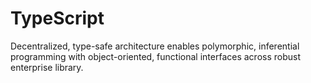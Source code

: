 # TypeScript
Decentralized, type-safe architecture enables polymorphic, inferential programming with object-oriented, functional interfaces across robust enterprise library.

